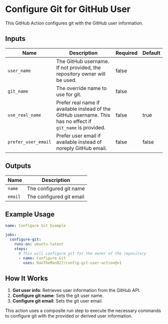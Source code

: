 # Configure Git for GitHub User

This GitHub Action configures git with the GitHub user information.

## Inputs

| Name                | Description                                                                                                            | Required | Default |
|---------------------|------------------------------------------------------------------------------------------------------------------------|----------|---------|
| `user_name`         | The GitHub username. If not provided, the repository owner will be used.                                               | false    |         |
| `git_name`          | The override name to use for git.                                                                                      | false    |         |
| `use_real_name`     | Prefer real name if available instead of the GitHub username. This has no effect if `git_name` is provided.            | false    | true    |
| `prefer_user_email` | Prefer user email if available instead of noreply GitHub email.                                                        | false    | false   |

## Outputs

| Name    | Description                |
|---------|----------------------------|
| `name`  | The configured git name    |
| `email` | The configured git email   |

## Example Usage

```yaml
name: Configure Git Example

jobs:
  configure-git:
    runs-on: ubuntu-latest
    steps:
      # This will configure git for the owner of the repository
      - name: Configure Git
        uses: DanTheMan827/config-git-user-action@v1
```

## How It Works

1. **Get user info**: Retrieves user information from the GitHub API.
2. **Configure git name**: Sets the git user name.
3. **Configure git email**: Sets the git user email.

This action uses a composite run step to execute the necessary commands to configure git with the provided or derived user information.
